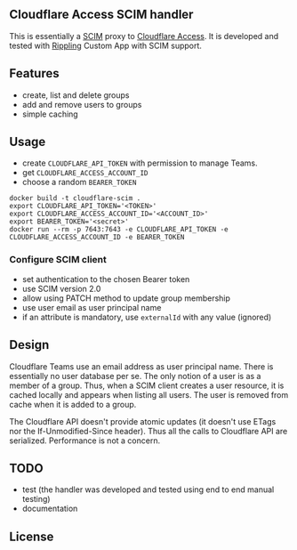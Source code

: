 ## Cloudflare Access SCIM handler

This is essentially a [SCIM](http://www.simplecloud.info) proxy to [Cloudflare Access](https://www.cloudflare.com/teams/access/).
It is developed and tested with [Rippling](https://www.rippling.com/) Custom App with SCIM support.

## Features
- create, list and delete groups
- add and remove users to groups
- simple caching

## Usage

- create `CLOUDFLARE_API_TOKEN` with permission to manage Teams.
- get `CLOUDFLARE_ACCESS_ACCOUNT_ID`
- choose a random `BEARER_TOKEN`

```shell
docker build -t cloudflare-scim .
export CLOUDFLARE_API_TOKEN='<TOKEN>'
export CLOUDFLARE_ACCESS_ACCOUNT_ID='<ACCOUNT_ID>'
export BEARER_TOKEN='<secret>'
docker run --rm -p 7643:7643 -e CLOUDFLARE_API_TOKEN -e CLOUDFLARE_ACCESS_ACCOUNT_ID -e BEARER_TOKEN
```

### Configure SCIM client

- set authentication to the chosen Bearer token
- use SCIM version 2.0
- allow using PATCH method to update group membership
- use user email as user principal name
- if an attribute is mandatory, use `externalId` with any value (ignored)

## Design

Cloudflare Teams use an email address as user principal name.
There is essentially no user database per se. The only notion of a user is as a member of a group.
Thus, when a SCIM client creates a user resource, it is cached locally and appears when listing all users.
The user is removed from cache when it is added to a group.

The Cloudflare API doesn't provide atomic updates (it doesn't use ETags nor the If-Unmodified-Since header).
Thus all the calls to Cloudflare API are serialized. Performance is not a concern.


## TODO

- test (the handler was developed and tested using end to end manual testing)
- documentation

## License


